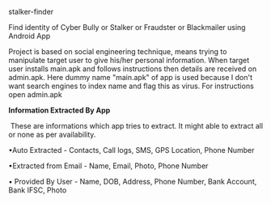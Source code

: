 
stalker-finder


Find identity of Cyber Bully or Stalker or Fraudster or Blackmailer using Android App


Project is based on social engineering technique, means trying to manipulate target user to give his/her personal information. When target user installs main.apk and follows instructions then details are received on admin.apk. Here dummy name "main.apk" of app is used because I don't want search engines to index name and flag this as virus. For instructions open admin.apk



**Information Extracted By App**

​ These are informations which app tries to extract. It might able to extract all or none as per availability.

•Auto Extracted - Contacts, Call logs, SMS, GPS Location, Phone Number

•Extracted from Email - Name, Email, Photo, Phone Number

• Provided By User - Name, DOB, Address, Phone Number, Bank Account, Bank IFSC, Photo
